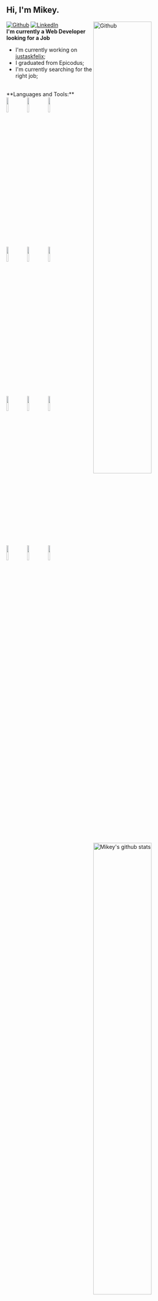 ## Hi, I'm Mikey. 
[![Github](https://img.shields.io/badge/-Github-000?style=flat&logo=Github&logoColor=white)](https://github.com/toofpaste/)
[![LinkedIn](https://img.shields.io/badge/LinkedIn-mlarragueta-blue)](https://www.linkedin.com/in/mlarragueta/)
<img width="55%" align="right" alt="Github" src="https://raw.githubusercontent.com/onimur/.github/master/.resources/git-header.svg" />
<br />
**I'm currently a Web Developer looking for a Job**
- I'm currently working on [justaskfelix](https://justaskfelix.com/);
- I graduated from Epicodus;
- I'm currently searching for the right job;
<br />
**Languages and Tools:** 
<img width="55%" align="right" alt="Mikey's github stats" src="https://github-readme-stats.vercel.app/api?username=toofpaste&show_icons=true&hide_border=true" />
<code><img width="10%" src="https://www.vectorlogo.zone/logos/javascript/javascript-horizontal.svg"></code>
<code><img width="10%" src="https://www.vectorlogo.zone/logos/nodejs/nodejs-horizontal.svg"></code>
<code><img width="10%" src="https://www.vectorlogo.zone/logos/reactjs/reactjs-ar21.svg"></code>
<br />
<code><img width="10%" src="https://www.vectorlogo.zone/logos/dotnet/dotnet-horizontal.svg"></code>
<code><img width="10%" src="https://www.vectorlogo.zone/logos/angular/angular-ar21.svg"></code>
<code><img width="10%" src="https://www.vectorlogo.zone/logos/typescriptlang/typescriptlang-ar21.svg"></code>
<br />
<code><img width="10%" src="https://www.vectorlogo.zone/logos/npmjs/npmjs-ar21.svg"></code>
<code><img width="10%" src="https://www.vectorlogo.zone/logos/stripe/stripe-ar21.svg"></code>
<code><img width="10%" src="https://www.vectorlogo.zone/logos/firebase/firebase-ar21.svg"></code>
<br />
<code><img width="10%" src="https://www.vectorlogo.zone/logos/mongodb/mongodb-ar21.svg"></code>
<code><img width="10%" src="https://www.vectorlogo.zone/logos/w3_html5/w3_html5-ar21.svg"></code>
<code><img width="10%" src="https://www.vectorlogo.zone/logos/jquery/jquery-horizontal.svg"></code>
